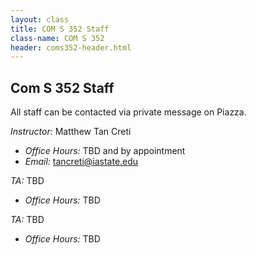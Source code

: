 ```yaml
---
layout: class
title: COM S 352 Staff
class-name: COM S 352
header: coms352-header.html
---
```


## Com S 352 Staff

All staff can be contacted via private message on Piazza.

_Instructor:_ Matthew Tan Creti

* _Office Hours:_ TBD and by appointment
* _Email:_ tancreti@iastate.edu

_TA:_ TBD

* _Office Hours:_ TBD

_TA:_ TBD

* _Office Hours:_ TBD

